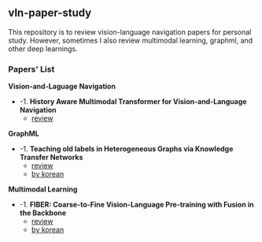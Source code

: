 ## vln-paper-study
This repository is to review vision-language navigation papers for personal study.
However, sometimes I also review multimodal learning, graphml, and other deep learnings. 

### Papers' List

**Vision-and-Laguage Navigation**
* -1. **History Aware Multimodal Transformer for Vision-and-Language Navigation**
   * [review](https://github.com/blossominkyung/vln-paper-study/issues/2)


**GraphML**
* -1. **Teaching old labels in Heterogeneous Graphs via Knowledge Transfer Networks**
   * [review](https://github.com/blossominkyung/vln-paper-study/issues/4)
   * [by korean](https://www.blossominkyung.com/deeplearning/ktn)

  
**Multimodal Learning**
* -1. **FIBER: Coarse-to-Fine Vision-Language Pre-training with Fusion in the Backbone**
   * [review](https://github.com/blossominkyung/vln-paper-study/issues/3)
   * [by korean](https://www.blossominkyung.com/deeplearning/fiber)
